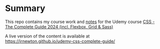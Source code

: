 # Summary
This repo contains my course work and [notes](NOTES.md) for the Udemy course [CSS - The Complete Guide 2024 (incl. Flexbox, Grid & Sass)](https://www.udemy.com/course/css-the-complete-guide-incl-flexbox-grid-sass)

A live version of the content is available at https://jrnewton.github.io/udemy-css-complete-guide/
